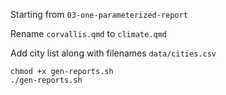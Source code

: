 Starting from `03-one-parameterized-report`

Rename `corvallis.qmd` to `climate.qmd`

Add city list along with filenames `data/cities.csv`


```{.bash}
chmod +x gen-reports.sh
./gen-reports.sh
```   